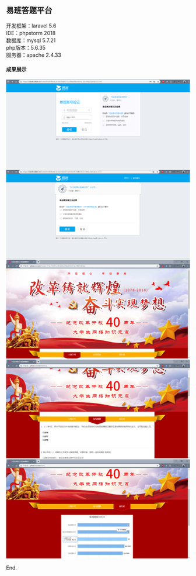 ## 易班答题平台

开发框架：laravel 5.6  
IDE：phpstorm 2018  
数据库：mysql 5.7.21  
php版本：5.6.35  
服务器：apache 2.4.33  
#### 成果展示
![调取易班官方身份验证](https://raw.githubusercontent.com/cdlink/yiban/master/resources/%E6%88%90%E6%9E%9C%E5%B1%95%E7%A4%BA/%E5%B1%95%E7%A4%BA%20%281%29.png)![易班授权页面](https://raw.githubusercontent.com/cdlink/yiban/master/resources/%E6%88%90%E6%9E%9C%E5%B1%95%E7%A4%BA/%E5%B1%95%E7%A4%BA%20%282%29.png)
![首页展示](https://raw.githubusercontent.com/cdlink/yiban/master/resources/%E6%88%90%E6%9E%9C%E5%B1%95%E7%A4%BA/%E5%B1%95%E7%A4%BA%20%283%29.png)![答题页](https://raw.githubusercontent.com/cdlink/yiban/master/resources/%E6%88%90%E6%9E%9C%E5%B1%95%E7%A4%BA/%E5%B1%95%E7%A4%BA%20%286%29.png)
![高校排名页](https://raw.githubusercontent.com/cdlink/yiban/master/resources/%E6%88%90%E6%9E%9C%E5%B1%95%E7%A4%BA/%E5%B1%95%E7%A4%BA%20%287%29.png)

End.
